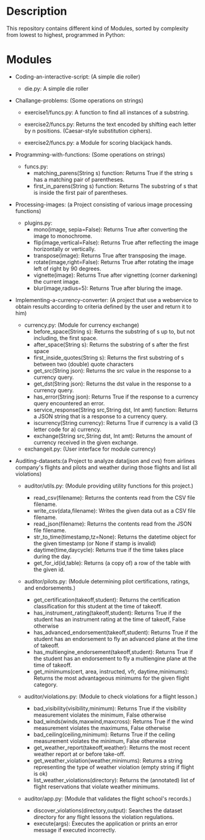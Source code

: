 # Description
This repository contains different kind of Modules, sorted by complexity from lowest to highest, programmed in Python:
# Modules
- Coding-an-interactive-script: (A simple die roller)
  - die.py: A simple die roller


- Challange-problems: (Some operations on strings)
  - exercise1/funcs.py: A function to find all instances of a substring.
  
  - exercise2/funcs.py: Returns the text encoded by shifting each letter by n positions. (Caesar-style substitution ciphers).
  
  - exercise2/funcs.py: a Module for scoring blackjack hands.
  
  
- Programming-with-functions: (Some operations on strings)
  - funcs.py: 
    - matching_parens(String s) function: Returns True if the string s has a matching pair of parentheses.
    - first_in_parens(String s) function: Returns The substring of s that is inside the first pair of parentheses.


- Processing-images: (a Project consisting of various image processing functions)
  - plugins.py: 
    - mono(image, sepia=False): Returns True after converting the image to monochrome.
    - flip(image,vertical=False): Returns True after reflecting the image horizontally or vertically.
    - transpose(image): Returns True after transposing the image.
    - rotate(image,right=False): Returns True after rotating the image left of right by 90 degrees.
    - vignette(image): Returns True after vignetting (corner darkening) the current image.
    - blur(image,radius=5): Returns True after bluring the image.


- Implementing-a-currency-converter: (A project that use a webservice to obtain results according to criteria defined by the user and return it to him)
  - currency.py: (Module for currency exchange)
    - before_space(String s): Returns the substring of s up to, but not including, the first space.
    - after_space(String s): Returns the substring of s after the first space
    - first_inside_quotes(String s): Returns the first substring of s between two (double) quote characters
    - get_src(String json): Returns the src value in the response to a currency query.
    - get_dst(String json): Returns the dst value in the response to a currency query.
    - has_error(String json): Returns True if the response to a currency query encountered an error.
    - service_response(String src,String dst, Int amt) function: Returns a JSON string that is a response to a currency query.
    - iscurrency(String currency): Returns True if currency is a valid (3 letter code for a) currency.
    - exchange(String src,String dst, Int amt): Returns the amount of currency received in the given exchange.
  - exchangeit.py: (User interface for module currency)
  
  
- Auditing-datasets:(a Project to analyze data(json and cvs) from airlines company's flights and pilots and weather during those flights and list all violations)
  - auditor/utils.py: (Module providing utility functions for this project.)
    - read_csv(filename): Returns the contents read from the CSV file filename.
    - write_csv(data,filename): Writes the given data out as a CSV file filename.
    - read_json(filename): Returns the contents read from the JSON file filename.
    - str_to_time(timestamp,tz=None): Returns the datetime object for the given timestamp (or None if stamp is invalid)
    - daytime(time,daycycle): Returns true if the time takes place during the day.
    - get_for_id(id,table): Returns (a copy of) a row of the table with the given id.
              
  - auditor/pilots.py: (Module determining pilot certifications, ratings, and endorsements.)
    - get_certification(takeoff,student): Returns the certification classification for this student at the time of takeoff.
    - has_instrument_rating(takeoff,student): Returns True if the student has an instrument rating at the time of takeoff, False otherwise
    - has_advanced_endorsement(takeoff,student): Returns True if the student has an endorsement to fly an advanced plane at the time of takeoff.
    - has_multiengine_endorsement(takeoff,student): Returns True if the student has an endorsement to fly a multiengine plane at the time of takeoff.
    - get_minimums(cert, area, instructed, vfr, daytime,minimums): Returns the most advantageous minimums for the given flight category.
              
  - auditor/violations.py: (Module to check violations for a flight lesson.)
     - bad_visibility(visibility,minimum): Returns True if the visibility measurement violates the minimum, False otherwise
     - bad_winds(winds,maxwind,maxcross): Returns True if the wind measurement violates the maximums, False otherwise
     - bad_ceiling(ceiling,minimum): Returns True if the ceiling measurement violates the minimum, False otherwise
     - get_weather_report(takeoff,weather): Returns the most recent weather report at or before take-off.
     - get_weather_violation(weather,minimums): Returns a string representing the type of weather violation (empty string if flight is ok)
     - list_weather_violations(directory): Returns the (annotated) list of flight reservations that violate weather minimums.
              
  - auditor/app.py: (Module that validates the flight school's records.)
     - discover_violations(directory,output): Searches the dataset directory for any flight lessons the violation regulations.
     - execute(args): Executes the application or prints an error message if executed incorrectly.
